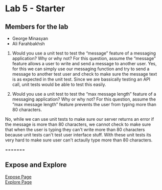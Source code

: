 # Lab 5 - Starter

## Members for the lab
- George Minasyan 
- Ali Farahbakhsh 

1) Would you use a unit test to test the “message” feature of a messaging application? Why or why not? For this question, assume the “message” feature allows a user to write and send a message to another user.
Yes, for this we can simply use our messaging function and try to send a message to another test user and check to make sure the message text is as expected in the unit test. Since we are bassically testing an API call, unit tests would be able to test this easily.

2) Would you use a unit test to test the “max message length” feature of a messaging application? Why or why not? For this question, assume the “max message length” feature prevents the user from typing more than 80 characters.

No, while we can use unit tests to make sure our server returns an error if the message is more than 80 characters, we cannot check to make sure that when the user is typing they can't write more than 80 characters because unit tests can't test user interface stuff. With these unit tests its very hard to make sure user can't actaully type more than 80 characters. 

=======
## Expose and Explore
[Expose Page](https://invertedvoice.github.io/Lab5_Starter/expose.html) <br>
[Explore Page](https://invertedvoice.github.io/Lab5_Starter/explore.html) <br>
